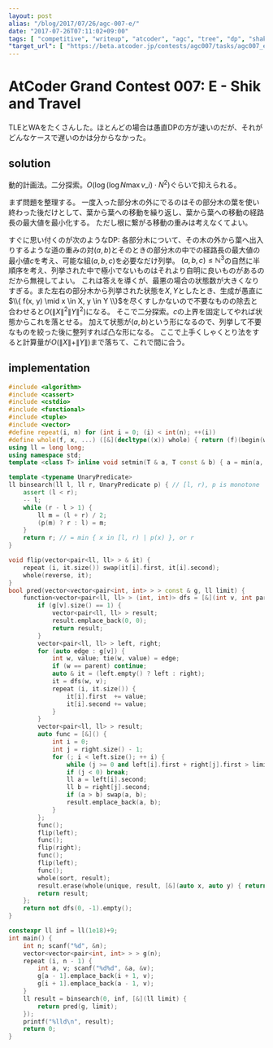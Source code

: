 ```yaml
---
layout: post
alias: "/blog/2017/07/26/agc-007-e/"
date: "2017-07-26T07:11:02+09:00"
tags: [ "competitive", "writeup", "atcoder", "agc", "tree", "dp", "shakutori-method" ]
"target_url": [ "https://beta.atcoder.jp/contests/agc007/tasks/agc007_e" ]
---
```


# AtCoder Grand Contest 007: E - Shik and Travel

TLEとWAをたくさんした。ほとんどの場合は愚直DPの方が速いのだが、それがどんなケースで遅いのかは分からなかった。

## solution

動的計画法。二分探索。$O(\log (\log N \max v\_i) \cdot N^2)$ぐらいで抑えられる。

まず問題を整理する。
一度入った部分木の外にでるのはその部分木の葉を使い終わった後だけとして、葉から葉への移動を繰り返し、葉から葉への移動の経路長の最大値を最小化する。
ただし根に繋がる移動の重みは考えなくてよい。

すぐに思い付くのが次のようなDP: 各部分木について、その木の外から葉へ出入りするような道の重みの対$(a, b)$とそのときの部分木の中での経路長の最大値の最小値$c$を考え、可能な組$(a, b, c)$を必要なだけ列挙。
$(a, b, c) \le \mathbb{N}^3$の自然に半順序を考え、列挙された中で極小でないものはそれより自明に良いものがあるのだから無視してよい。
これは答えを導くが、最悪の場合の状態数が大きくなりすぎる。また左右の部分木から列挙された状態を$X, Y$としたとき、生成が愚直に$\\{ f(x, y) \mid x \in X, y \in Y \\}$を尽くすしかないので不要なものの除去と合わせると$O(\|X\|^2\|Y\|^2)$になる。
そこで二分探索。$c$の上界を固定してやれば状態からこれを落とせる。
加えて状態が$(a, b)$という形になるので、列挙して不要なものを絞った後に整列すれば凸な形になる。
ここで上手くしゃくとり法をすると計算量が$O(\|X\| + \|Y\|)$まで落ちて、これで間に合う。

## implementation

``` c++
#include <algorithm>
#include <cassert>
#include <cstdio>
#include <functional>
#include <tuple>
#include <vector>
#define repeat(i, n) for (int i = 0; (i) < int(n); ++(i))
#define whole(f, x, ...) ([&](decltype((x)) whole) { return (f)(begin(whole), end(whole), ## __VA_ARGS__); })(x)
using ll = long long;
using namespace std;
template <class T> inline void setmin(T & a, T const & b) { a = min(a, b); }

template <typename UnaryPredicate>
ll binsearch(ll l, ll r, UnaryPredicate p) { // [l, r), p is monotone
    assert (l < r);
    -- l;
    while (r - l > 1) {
        ll m = (l + r) / 2;
        (p(m) ? r : l) = m;
    }
    return r; // = min { x in [l, r) | p(x) }, or r
}

void flip(vector<pair<ll, ll> > & it) {
    repeat (i, it.size()) swap(it[i].first, it[i].second);
    whole(reverse, it);
}
bool pred(vector<vector<pair<int, int> > > const & g, ll limit) {
    function<vector<pair<ll, ll> > (int, int)> dfs = [&](int v, int parent) {
        if (g[v].size() == 1) {
            vector<pair<ll, ll> > result;
            result.emplace_back(0, 0);
            return result;
        }
        vector<pair<ll, ll> > left, right;
        for (auto edge : g[v]) {
            int w, value; tie(w, value) = edge;
            if (w == parent) continue;
            auto & it = (left.empty() ? left : right);
            it = dfs(w, v);
            repeat (i, it.size()) {
                it[i].first  += value;
                it[i].second += value;
            }
        }
        vector<pair<ll, ll> > result;
        auto func = [&]() {
            int i = 0;
            int j = right.size() - 1;
            for (; i < left.size(); ++ i) {
                while (j >= 0 and left[i].first + right[j].first > limit) -- j;
                if (j < 0) break;
                ll a = left[i].second;
                ll b = right[j].second;
                if (a > b) swap(a, b);
                result.emplace_back(a, b);
            }
        };
        func();
        flip(left);
        func();
        flip(right);
        func();
        flip(left);
        func();
        whole(sort, result);
        result.erase(whole(unique, result, [&](auto x, auto y) { return x.second <= y.second; }), result.end());
        return result;
    };
    return not dfs(0, -1).empty();
}

constexpr ll inf = ll(1e18)+9;
int main() {
    int n; scanf("%d", &n);
    vector<vector<pair<int, int> > > g(n);
    repeat (i, n - 1) {
        int a, v; scanf("%d%d", &a, &v);
        g[a - 1].emplace_back(i + 1, v);
        g[i + 1].emplace_back(a - 1, v);
    }
    ll result = binsearch(0, inf, [&](ll limit) {
        return pred(g, limit);
    });
    printf("%lld\n", result);
    return 0;
}
```
